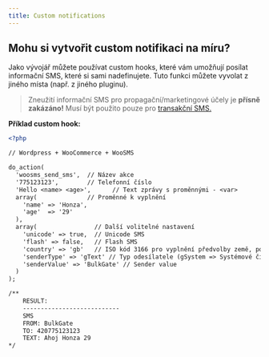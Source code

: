```yaml
---
title: Custom notifications
---
```


## Mohu si vytvořit custom notifikaci na míru?
Jako vývojář můžete používat custom hooks, které vám umožňují posílat informační SMS, které si sami nadefinujete. Tuto funkci můžete vyvolat z jiného místa (např. z jiného pluginu).

> Zneužití informační SMS pro propagační/marketingové účely je **přísně zakázáno!** Musí být použito pouze pro [transakční SMS.](difference-promotional-transactional-sms.md#transakČnÍ-sms)

**Příklad custom hook:**

``` xml
<?php

// Wordpress + WooCommerce + WooSMS

do_action(
  'woosms_send_sms',  // Název akce
  '775123123',        // Telefonní číslo
  'Hello <name> <age>',      // Text zprávy s proměnnými - <var>
  array(              // Proměnné k vyplnění
    'name' => 'Honza',
    'age'  => '29'
  ), 
  array(                // Další volitelné nastavení
    'unicode' => true,  // Unicode SMS
    'flash' => false,   // Flash SMS
    'country' => 'gb'   // ISO kód 3166 pro vyplnění předvolby země, pokud je telefonní číslo v národním formátu
    'senderType' => 'gText' // Typ odesílatele (gSystem => Systémové číslo, gShort => Short code, gText => Alfa sender, gOwn => Numerický odesílatel)
    'senderValue' => 'BulkGate' // Sender value
  )
);

/** 
    RESULT:
    ---------------------------
    SMS
    FROM: BulkGate
    TO: 420775123123
    TEXT: Ahoj Honza 29
*/
```
